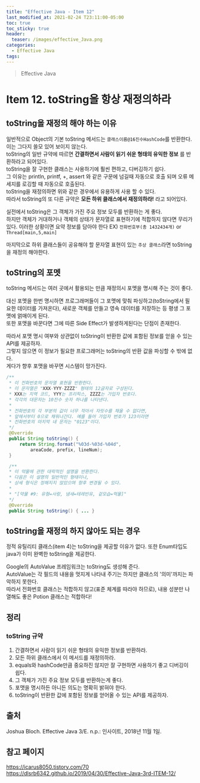 ```yaml
---
title: "Effective Java - Item 12"
last_modified_at: 2021-02-24 T23:11:00-05:00
toc: true
toc_sticky: true
header:
  teaser: /images/effective_Java.png
categories: 
  - Effective Java
tags:
---
```


> Effective Java

Item 12. toString을 항상 재정의하라
=============
## toString을 재정의 해야 하는 이유
일반적으로 Object의 기본 toString 메서드는  `클래스이름@16진수HashCode`를 반환한다.  
이는 그다지 쓸모 있어 보이지 않는다.  
toString의 일반 규약에 따르면 **간결하면서 사람이 읽기 쉬운 형태의 유익한 정보** 를 반환하라고 되어있다.  
toString을 잘 구현한 클래스는 사용하기에 훨씬 편하고, 디버깅하기 쉽다.  
그 이유는 println, printf, +, assert 와 같은 구문에 넘길때 자동으로 호출 되며 오류 메세지를 로깅할 때 자동으로 호출된다.  
toString을 재정의하면 위와 같은 경우에서 유용하게 사용 할 수 있다.  
따라서 toString의 또 다른 규약은 **모든 하위 클래스에서 재정의하라!** 라고 되어있다.  

실전에서 toString은 그 객체가 가진 주요 정보 모두를 반환하는 게 좋다.  
하지만 객체가 거대하거나 객체의 상태가 문자열로 표현하기에 적합하지 않다면 무리가 있다. 이러한 상황이면 요약 정보를 담아야 한다
EX) `전화번호부(총 1432434개)` or `Thread[main,5,main]`  

마지막으로 하위 클래스들이 공유해야 할 문자열 표현이 있는 `추상 클래스`라면 toString을 재정의 해야한다.  

## toString의 포멧
toString 메서드는 여러 곳에서 활용되는 만큼 재정의시 포멧을 명시해 주는 것이 좋다.  

대신 포멧을 한번 명시하면 프로그래머들이 그 포멧에 맞춰 파싱하고(toString에서 필요한 데이터를 가져온다), 새로운 객체를 만들고 영속 데이터를 저장하는 등 평생 그 포멧에 얽매이게 된다.  
또한 포맷을 바꾼다면 그에 따른 Side Effect가 발생하게된다는 단점이 존재한다.  

따라서 포맷 명시 여부와 상관없이 toString이 반환한 값에 포함된 정보를 얻을 수 있는 API를 제공하자.  
그렇지 않으면 이 정보가 필요한 프로그래머는 toString의 반환 값을 파싱할 수 밖에 없다.  
게다가 향후 포맷을 바꾸면 시스템이 망가진다.  
```java
/**
 * 이 전화번호의 문자열 표현을 반환한다.
 * 이 문자열은 "XXX-YYY-ZZZZ" 형태의 12글자로 구성된다.
 * XXX는 지역 코드, YYY는 프리픽스, ZZZZ는 가입자 번호다.
 * 각각의 대문자는 10진수 숫자 하나를 나타낸다.
 *
 * 전화번호의 각 부분의 값이 너무 작아서 자릿수를 채울 수 없다면,
 * 앞에서부터 0으로 채워나간다. 예를 들어 가입자 번호가 123이라면
 * 전화번호의 마지막 네 문자는 "0123"이다.
 */
 @Override
 public String toString() {
     return String.format("%03d-%03d-%04d",
         areaCode, prefix, lineNum);
 }

 /**
 * 이 약물에 관한 대락적인 설명을 반환한다.
 * 다음은 이 설명의 일반적인 형태이나,
 * 상세 형식은 정해지지 않았으며 향후 변경될 수 있다.
 *
 * "[약물 #9: 유형=사랑, 냄새=테레빈유, 겉모습=먹물]"
 */
 @Override
 public String toString() { ... }
```
## toString을 재정의 하지 않아도 되는 경우
정적 유틸리티 클래스(item 4)는 toString을 제공할 이유가 없다. 또한 Enum타입도 java가 이미 완벽한 toString을 제공한다.  

Google의 AutoValue 프레임워크는 toString도 생성해 준다.  
AutoValue는 각 필드의 내용을 멋지게 나타내 주기는 하지만 클래스의 '의미'까지는 파악하지 못한다.  
따라서 전화번호 클래스는 적합하지 않고(표준 체계를 따라야 하므로), 내용 성분만 나열해도 좋은 Potion 클래스는 적합하다!

## 정리
### toString 규약  
1. 간결하면서 사람이 읽기 쉬운 형태의 유익한 정보를 반환하라.
2. 모든 하위 클래스에서 이 메서드를 재정의하라.
3. equals와 hashCode만큼 중요하진 않지만 잘 구현하면 사용하기 좋고 디버깅이 쉽다.
4. 그 객체가 가진 주요 정보 모두를 반환하는게 좋다.
5. 포맷을 명시하든 아니든 의도는 명확히 밝혀야 한다.
6. toString이 반환한 값에 포함된 정보를 얻어올 수 있는 API를 제공하자.

## 출처
Joshua Bloch. Effective Java 3/E. n.p.: 인사이트, 2018년 11월 1일.  

## 참고 페이지
<https://icarus8050.tistory.com/70>  
<https://dlsrb6342.github.io/2019/04/30/Effective-Java-3rd-ITEM-12/>